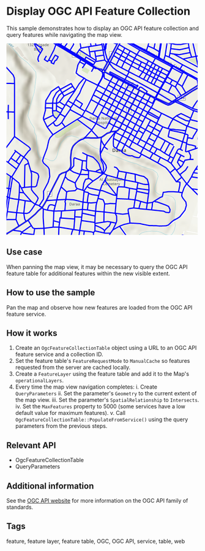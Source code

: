 # Display OGC API Feature Collection

This sample demonstrates how to display an OGC API feature collection and query features while navigating the map view.

![](screenshot.png)

## Use case

When panning the map view, it may be necessary to query the OGC API feature table for additional features within the new visible extent.

## How to use the sample

Pan the map and observe how new features are loaded from the OGC API feature service.

## How it works

1. Create an `OgcFeatureCollectionTable` object using a URL to an OGC API feature service and a collection ID.
2. Set the feature table's `FeatureRequestMode` to `ManualCache` so features requested from the server are cached locally.
3. Create a `FeatureLayer` using the feature table and add it to the Map's `operationalLayers`.
4. Every time the map view navigation completes:
    i. Create `QueryParameters`
    ii. Set the parameter's `Geometry` to the current extent of the map view. 
    iii. Set the parameter's `SpatialRelationship` to `Intersects`.
    iv. Set the `MaxFeatures` property to 5000 (some services have a low default value for maximum features).
    v. Call `OgcFeatureCollectionTable::PopulateFromService()` using the query parameters from the previous steps.

## Relevant API
* OgcFeatureCollectionTable
* QueryParameters

## Additional information

See the [OGC API website](https://ogcapi.ogc.org/) for more information on the OGC API family of standards.

## Tags

feature, feature layer, feature table, OGC, OGC API, service, table, web
